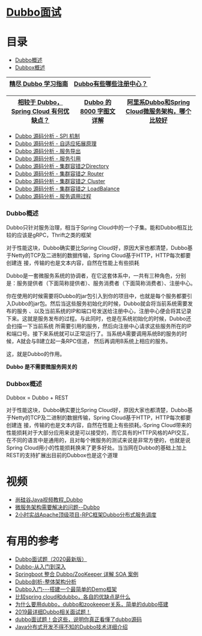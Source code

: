 # [Dubbo面试](https://mp.weixin.qq.com/s?__biz=MzIwNjg4MzY4NA==&mid=2247484066&idx=1&sn=50a4fe0a52e4e5c86fd50d81d1d38b1a&chksm=971b9ca9a06c15bf119817522acd8bb0a5987b80b18f97ab648fc366795c255f1535756a1066&scene=21#wechat_redirect)


# 目录
* [Dubbo概述](#Dubbo概述)
* [Dubbox概述](#Dubbox概述)

[精尽 Dubbo 学习指南](http://svip.iocoder.cn/Dubbo/tutorials/)|[Dubbo有些哪些注册中心？](https://blog.csdn.net/meism5/article/details/104290442?utm_medium=distribute.pc_relevant.none-task-blog-baidujs_baidulandingword-2&spm=1001.2101.3001.4242)|
---|---|

[相较于 Dubbo，Spring Cloud 有何优缺点？](https://www.zhihu.com/question/50806354/answer/1099399169)|[Dubbo 的 8000 字图文详解](https://zhuanlan.zhihu.com/p/140472651?utm_source=wechat_session&utm_medium=social&utm_oi=991812777480134656&utm_content=first)|[阿里系Dubbo和Spring Cloud微服务架构，哪个比较好](https://zhuanlan.zhihu.com/p/176422784?utm_source=wechat_session&utm_medium=social&utm_oi=991812777480134656&utm_content=first)|
---|---|---|

* [Dubbo 源码分析 - SPI 机制](https://www.tianxiaobo.com/2018/10/01/Dubbo-%E6%BA%90%E7%A0%81%E5%88%86%E6%9E%90-SPI-%E6%9C%BA%E5%88%B6/)
* [Dubbo 源码分析 - 自适应拓展原理](https://www.tianxiaobo.com/2018/10/13/Dubbo-%E6%BA%90%E7%A0%81%E5%88%86%E6%9E%90-%E8%87%AA%E9%80%82%E5%BA%94%E6%8B%93%E5%B1%95%E5%8E%9F%E7%90%86/)
* [Dubbo 源码分析 - 服务导出](https://www.tianxiaobo.com/2018/10/31/Dubbo-%E6%BA%90%E7%A0%81%E5%88%86%E6%9E%90-%E6%9C%8D%E5%8A%A1%E5%AF%BC%E5%87%BA/)
* [Dubbo 源码分析 - 服务引用](https://www.tianxiaobo.com/2018/11/12/Dubbo-%E6%BA%90%E7%A0%81%E5%88%86%E6%9E%90-%E6%9C%8D%E5%8A%A1%E5%BC%95%E7%94%A8/)
* [Dubbo 源码分析 - 集群容错之Directory](https://www.tianxiaobo.com/2018/11/17/Dubbo-%E6%BA%90%E7%A0%81%E5%88%86%E6%9E%90-%E9%9B%86%E7%BE%A4%E5%AE%B9%E9%94%99%E4%B9%8BDirectory/)
* [Dubbo 源码分析 - 集群容错之 Router](https://www.tianxiaobo.com/2018/11/20/Dubbo-%E6%BA%90%E7%A0%81%E5%88%86%E6%9E%90-%E9%9B%86%E7%BE%A4%E5%AE%B9%E9%94%99%E4%B9%8B-Router/)
* [Dubbo 源码分析 - 集群容错之 Cluster](https://www.tianxiaobo.com/2018/11/24/Dubbo-%E6%BA%90%E7%A0%81%E5%88%86%E6%9E%90-%E9%9B%86%E7%BE%A4%E5%AE%B9%E9%94%99%E4%B9%8B-Cluster/)
* [Dubbo 源码分析 - 集群容错之 LoadBalance](https://www.tianxiaobo.com/2018/11/29/Dubbo-%E6%BA%90%E7%A0%81%E5%88%86%E6%9E%90-%E9%9B%86%E7%BE%A4%E5%AE%B9%E9%94%99%E4%B9%8B-LoadBalance/)
* [Dubbo 源码分析 - 服务调用过程](https://www.tianxiaobo.com/2019/01/09/Dubbo-%E6%BA%90%E7%A0%81%E5%88%86%E6%9E%90-%E6%9C%8D%E5%8A%A1%E8%B0%83%E7%94%A8%E8%BF%87%E7%A8%8B/)





### Dubbo概述

Dubbo只针对服务治理，相当于Spring Cloud中的一个子集。能和Dubbo相互比较的应该是gRPC，Thrift之类的框架

对于性能这块，Dubbo确实要比Spring Cloud好，原因大家也都清楚，Dubbo基于Netty的TCP及二进制的数据传输，Spring Cloud基于HTTP，HTTP每次都要创建连
接，传输的也是文本内容，自然在性能上有些损耗

Dubbo是一套微服务系统的协调者，在它这套体系中，一共有三种角色，分别是：服务提供者（下面简称提供者）、服务消费者（下面简称消费者）、注册中心。

你在使用的时候需要将Dubbo的jar包引入到你的项目中，也就是每个服务都要引入Dubbo的jar包。然后当这些服务初始化的时候，Dubbo就会将当前系统需要发布的服务
、以及当前系统的IP和端口号发送给注册中心，注册中心便会将其记录下来。这就是服务发布的过程。与此同时，也是在系统初始化的时候，Dubbo还会扫描一下当前系统
所需要引用的服务，然后向注册中心请求这些服务所在的IP和端口号。接下来系统就可以正常运行了。当系统A需要调用系统B的服务的时候，A就会与B建立起一条RPC信道，
然后再调用B系统上相应的服务。

这，就是Dubbo的作用。

**Dubbo 是不需要微服务网关的**


### Dubbox概述

Dubbox = Dubbo + REST

对于性能这块，Dubbo确实要比Spring Cloud好，原因大家也都清楚，Dubbo基于Netty的TCP及二进制的数据传输，Spring Cloud基于HTTP，HTTP每次都要创建连
接，传输的也是文本内容，自然在性能上有些损耗。·Spring Cloud带来的性能损耗对于大部分应用来说是可以接受的，而它具有的HTTP风格的API交互，在不同的语言中是通用的，且对每个微服务的测试来说是非常方便的，也就是说Spring Cloud用小的性能损耗换来了更多好处。当当网在Dubbo的基础上加上REST的支持扩展出目前的Dubbox也是这个道理


# 视频

* [尚硅谷Java视频教程_Dubbo](https://www.bilibili.com/video/av30612478?from=search&seid=11334929433863206245)
* [微服务架构需要解决的问题--Dubbo](https://www.bilibili.com/video/av65833021?p=13)
* [2小时实战Apache顶级项目-RPC框架Dubbo分布式服务调度](https://www.imooc.com/learn/1096)
# 有用的参考
* [Dubbo面试题（2020最新版）](https://blog.csdn.net/ThinkWon/article/details/104390006)
* [Dubbo-从入门到深入](http://ifeve.com/dubbo-learn-book/)
* [Springboot 整合 Dubbo/ZooKeeper 详解 SOA 案例](http://ifeve.com/springboot-%E6%95%B4%E5%90%88-dubbozookeeper-%E8%AF%A6%E8%A7%A3-soa-%E6%A1%88%E4%BE%8B/)
* [Dubbo剖析-整体架构分析](http://ifeve.com/dubbo-framework/)
* [Dubbo入门---搭建一个最简单的Demo框架](https://blog.csdn.net/noaman_wgs/article/details/70214612)
* [比较spring cloud和dubbo，各自的优缺点是什么](https://blog.csdn.net/u010664947/article/details/80007767)
* [为什么要用dubbo，dubbo和zookeeper关系，简单的dubbo搭建](https://blog.csdn.net/u013206293/article/details/79643588)
* [2019最详细Dubbo相关面试题！](https://zhuanlan.zhihu.com/p/65193437)
* [dubbo面试题！会这些，说明你真正看懂了dubbo源码](https://mp.weixin.qq.com/s?__biz=MzA5NTUzNTA2Mw==&mid=2454932968&idx=1&sn=f85707232789cbb41c2bebffcb67507b&scene=21#wechat_redirect)
* [Java分布式开发不得不知的Dubbo技术详细介绍](https://blog.csdn.net/u011277123/article/details/78081798?ops_request_misc=%257B%2522request%255Fid%2522%253A%2522158527005719195239834846%2522%252C%2522scm%2522%253A%252220140713.130056874..%2522%257D&request_id=158527005719195239834846&biz_id=0&utm_source=distribute.pc_search_result.none-task)
